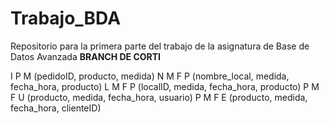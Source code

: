 # Trabajo_BDA
Repositorio para la primera parte del trabajo de la asignatura de Base de Datos Avanzada
**BRANCH DE CORTI**

I P M       (pedidoID, producto, medida)
N M F P     (nombre_local, medida, fecha_hora, producto)
L M F P     (localID, medida, fecha_hora, producto)
P M F U     (producto, medida, fecha_hora, usuario)
P M F E     (producto, medida, fecha_hora, clienteID)
